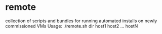 # remote
collection of scripts and bundles for running automated installs on newly commissioned VMs
Usage: ./remote.sh dir host1 host2 ... hostN
